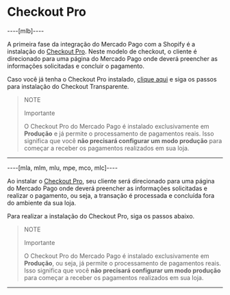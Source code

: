 # Checkout Pro

----[mlb]----

A primeira fase da integração do Mercado Pago com a Shopify é a instalação do [Checkout Pro](/developers/pt/guides/checkout-pro/landing). Neste modelo de checkout, o cliente é direcionado para uma página do Mercado Pago onde deverá preencher as informações solicitadas e concluir o pagamento.

Caso você já tenha o Checkout Pro instalado, [clique aqui](/developers/pt/docs/shopify/checkout-api/installation) e siga os passos para instalação do Checkout Transparente.

> NOTE
>
> Importante
>
> O Checkout Pro do Mercado Pago é instalado exclusivamente em **Produção** e já permite o processamento de pagamentos reais. Isso significa que você **não precisará configurar um modo produção** para começar a receber os pagamentos realizados em sua loja.

------------

----[mla, mlm, mlu, mpe, mco, mlc]----

Ao instalar o [Checkout Pro](/developers/pt/guides/checkout-pro/landing), seu cliente será direcionado para uma página do Mercado Pago onde deverá preencher as informações solicitadas e realizar o pagamento, ou seja, a transação é processada e concluída fora do ambiente da sua loja.

Para realizar a instalação do Checkout Pro, siga os passos abaixo.

> NOTE
>
> Importante
>
> O Checkout Pro do Mercado Pago é instalado exclusivamente em **Produção**, ou seja, já permite o processamento de pagamentos reais. Isso significa que você **não precisará configurar um modo produção** para começar a receber os pagamentos realizados em sua loja.

------------